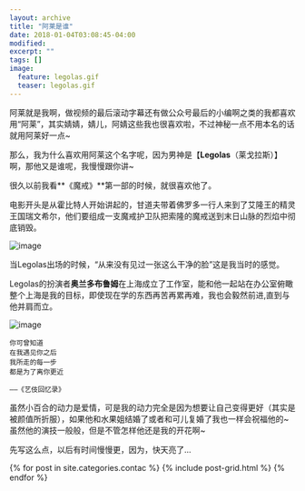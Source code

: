 ```yaml
---
layout: archive
title: "阿莱是谁"
date: 2018-01-04T03:08:45-04:00
modified:
excerpt: ""
tags: []
image: 
  feature: legolas.gif
  teaser: legolas.gif 
---
```


阿莱就是我啊，做视频的最后滚动字幕还有做公众号最后的小编啊之类的我都喜欢用“阿莱”，其实婧婧，婧儿，阿婧这些我也很喜欢啦，不过神秘一点不用本名的话就用阿莱好一点~

那么，我为什么喜欢用阿莱这个名字呢，因为男神是【**Legolas**（莱戈拉斯）】啊，那他又是谁呢，我慢慢跟你讲~

很久以前我看**《魔戒》**第一部的时候，就很喜欢他了。

电影开头是从霍比特人开始讲起的，甘道夫带着佛罗多一行人来到了艾隆王的精灵王国瑞文希尔，他们要组成一支魔戒护卫队把索隆的魔戒送到末日山脉的烈焰中彻底销毁。

![image](https://Huangj0830.github.io/images/legolasface.jpg )

当Legolas出场的时候，“从来没有见过一张这么干净的脸”这是我当时的感觉。

Legolas的扮演者**奥兰多布鲁姆**在上海成立了工作室，能和他一起站在办公室俯瞰整个上海是我的目标，即使现在学的东西再苦再累再难，我也会毅然前进,直到与他并肩而立。


![image](https://Huangj0830.github.io/images/aolanduo.jpg  )

```
你可曾知道
在我遇见你之后
我所走的每一步
都是为了离你更近

——《艺伎回忆录》
```

虽然小百合的动力是爱情，可是我的动力完全是因为想要让自己变得更好（其实是被颜值所折服），如果他和水果姐结婚了或者和可儿复婚了我也一样会祝福他的~
虽然他的演技一般般，但是不管怎样他还是我的开花啊~

先写这么点，以后有时间慢慢更，因为，快天亮了...

<div class="tiles">
{% for post in site.categories.contac %}
  {% include post-grid.html %}
{% endfor %}
</div><!-- /.tiles 把所有categories 有 portfolio 的列出來-->
